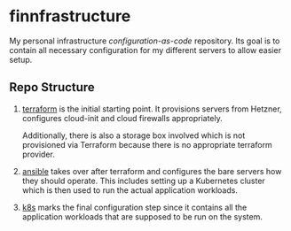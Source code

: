 # finnfrastructure

My personal infrastructure *configuration-as-code* repository.
Its goal is to contain all necessary configuration for my different servers to allow easier setup.

## Repo Structure

1. [terraform](./terraform) is the initial starting point.
   It provisions servers from Hetzner, configures cloud-init and cloud firewalls appropriately.

   Additionally, there is also a storage box involved which is not provisioned via Terraform because there is no 
   appropriate terraform provider.
2. [ansible](./ansible) takes over after terraform and configures the bare servers how they should operate.
   This includes setting up a Kubernetes cluster which is then used to run the actual application workloads.
3. [k8s](./k8s) marks the final configuration step since it contains all the application workloads that are supposed to
   be run on the system.

